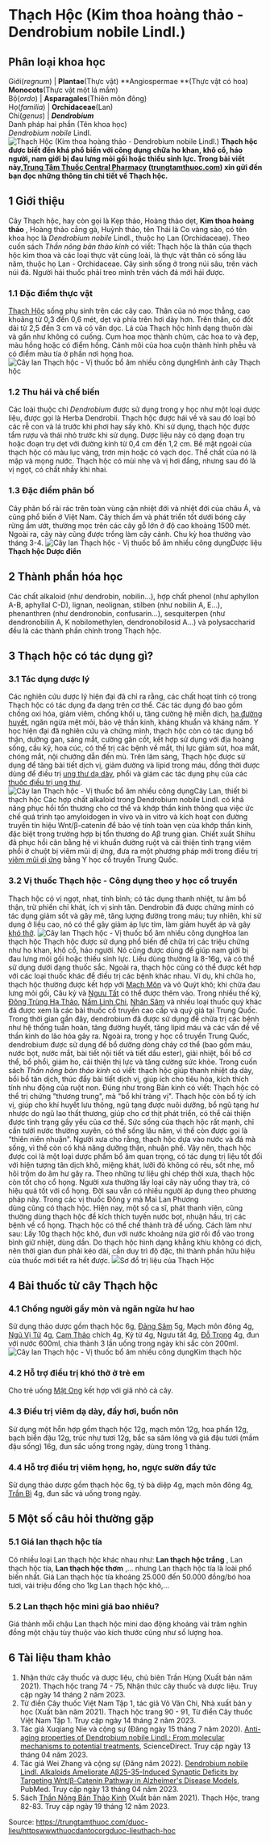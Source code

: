# Thạch Hộc (Kim thoa hoàng thảo - Dendrobium nobile Lindl.)

Phân loại khoa học  
---  
Giới(_regnum_) |  **Plantae**(Thực vật) **Angiospermae **(Thực vật có hoa) **Monocots**(Thực vật một lá mầm)  
Bộ(_ordo_) | **Asparagales**(Thiên môn đông)  
Họ(_familia_) | **Orchidaceae**(Lan)  
Chi(_genus_) | _**Dendrobium**_  
Danh pháp hai phần (Tên khoa học)  
_Dendrobium nobile_ Lindl.  
![Thạch Hộc \(Kim thoa hoàng thảo - Dendrobium nobile Lindl.\)](https://trungtamthuoc.com/images/others/cay-thach-hoc-4-4685.jpg)
**Thạch hộc được biết đến khá phổ biến với công dụng chữa ho khan, khô cổ, háo người, nam giới bị đau lưng mỏi gối hoặc thiếu sinh lực. Trong bài viết này,[Trung Tâm Thuốc Central Pharmacy](https://trungtamthuoc.com/ "Trung Tâm Thuốc Central Pharmacy") ([trungtamthuoc.com](https://trungtamthuoc.com/ "trungtamthuoc.com")) xin gửi đến bạn đọc những thông tin chi tiết về Thạch hộc.**
##  1 Giới thiệu
Cây Thạch hộc, hay còn gọi là Kẹp thảo, Hoàng thảo dẹt, **Kim thoa hoàng thảo** , Hoàng thảo cẳng gà, Huỳnh thảo, tên Thái là Co vàng sào, có tên khoa học là _Dendrobium nobile_ Lindl., thuộc họ Lan (Orchidaceae).
Theo cuốn sách  _Thần nông bản thảo kinh_ có viết: Thạch hộc là thân của thạch hộc kim thoa và các loại thực vật cùng loài, là thực vật thân cỏ sống lâu năm, thuộc họ Lan - Orchidaceae. Cây sinh sống ở trong núi sâu, trên vách núi đá. Người hái thuốc phải treo mình trên vách đá mới hái được.
### 1.1 Đặc điểm thực vật
[Thạch Hộc](https://trungtamthuoc.com/duoc-lieu/httpswwwthuocdantocorgduoc-lieuthach-hoc "Thạch Hộc") sống phụ sinh trên các cây cao. Thân của nó mọc thẳng, cao khoảng từ 0,3 đến 0,6 mét, dẹt và phía trên hơi dày hơn. Trên thân, có đốt dài từ 2,5 đến 3 cm và có vân dọc. Lá của Thạch hộc hình dạng thuôn dài và gần như không có cuống. Cụm hoa mọc thành chùm, các hoa to và đẹp, màu hồng hoặc có điểm hồng. Cánh môi của hoa cuộn thành hình phễu và có điểm màu tía ở phần nơi họng hoa.
![Cây lan Thạch hộc - Vị thuốc bổ âm nhiều công dụng](https://trungtamthuoc.com/images/item/cay-thach-hoc-3.jpg)Hình ảnh cây Thạch hộc
### 1.2 Thu hái và chế biến
Các loài thuộc chi _Dendrobium_ được sử dụng trong y học như một loại dược liệu, được gọi là Herba Dendrobii. Thạch hộc được hái về và sau đó loại bỏ các rễ con và lá trước khi phơi hay sấy khô. Khi sử dụng, thạch hộc được tẩm rượu và thái nhỏ trước khi sử dụng. Dược liệu này có dạng đoạn trụ hoặc đoạn trụ dẹt với đường kính từ 0,4 cm đến 1,2 cm. Bề mặt ngoài của thạch hộc có màu lục vàng, trơn mịn hoặc có vạch dọc. Thể chất của nó là mập và mọng nước. Thạch hộc có mùi nhẹ và vị hơi đắng, nhưng sau đó là vị ngọt, có chất nhầy khi nhai.
### 1.3 Đặc điểm phân bố
Cây phân bố rải rác trên toàn vùng cận nhiệt đới và nhiệt đới của châu Á, và cũng phổ biến ở Việt Nam. Cây thích ẩm và phát triển tốt dưới bóng cây rừng ẩm ướt, thường mọc trên các cây gỗ lớn ở độ cao khoảng 1500 mét. Ngoài ra, cây này cũng được trồng làm cây cảnh. Chu kỳ hoa thường vào tháng 3-4. 
![Cây lan Thạch hộc - Vị thuốc bổ âm nhiều công dụng](https://trungtamthuoc.com/images/item/cay-thach-hoc-5.jpg)Dược liệu **Thạch hộc Dược điển**
##  2 Thành phần hóa học
Các chất alkaloid (như dendrobin, nobilin...), hợp chất phenol (như aphyllon A-B, aphyllal C-D), lignan, neolignan, stilben (như nobilin A, E...), phenanthren (như dendronobin, confusarin...), sesquiterpen (như dendronobilin A, K nobilomethylen, dendronobilosid A...) và polysaccharid đều là các thành phần chính trong Thạch hộc.
##  3 Thạch hộc có tác dụng gì?
### 3.1 Tác dụng dược lý 
Các nghiên cứu dược lý hiện đại đã chỉ ra rằng, các chất hoạt tính có trong Thạch hộc có tác dụng đa dạng trên cơ thể. Các tác dụng đó bao gồm chống oxi hóa, giảm viêm, chống khối u, tăng cường hệ miễn dịch, [hạ đường huyết](https://trungtamthuoc.com/bai-viet/ha-glucose-mau "hạ đường huyết"), ngăn ngừa mệt mỏi, bảo vệ thần kinh, kháng khuẩn và kháng nấm.
Y học hiện đại đã nghiên cứu và chứng mình, thạch hộc còn có tác dụng bổ thận, dưỡng gan, sáng mắt, cường gân cốt, kết hợp sử dụng với địa hoàng sống, cầu kỷ, hoa cúc, có thể trị các bệnh về mắt, thị lực giảm sút, hoa mắt, chóng mắt, nội chướng dẫn đến mù.
Trên lâm sàng, Thạch hộc được sử dụng để tăng bài tiết dịch vị, giảm đường và lipid trong máu, đồng thời được dùng để điều trị [ung thư dạ dày](https://trungtamthuoc.com/bai-viet/ung-thu-da-day "ung thư dạ dày"), phổi và giảm các tác dụng phụ của các [thuốc điều trị ung thư](https://trungtamthuoc.com/ung-thu "thuốc điều trị ung thư").
![Cây lan Thạch hộc - Vị thuốc bổ âm nhiều công dụng](https://trungtamthuoc.com/images/item/cay-thach-hoc-6.jpg)Cây Lan, thiết bì thạch hộc
Các hợp chất alkaloid trong Dendrobium nobile Lindl. có khả năng phục hồi tổn thương cho cơ thể và khớp thần kinh thông qua việc ức chế quá trình tạo amyloidogen in vivo và in vitro và kích hoạt con đường truyền tín hiệu Wnt/β-catenin để bảo vệ tính toàn vẹn của khớp thần kinh, đặc biệt trong trường hợp bị tổn thương do Aβ trung gian.
Chiết xuất Shihu đã phục hồi cân bằng hệ vi khuẩn đường ruột và cải thiện tình trạng viêm phổi ở chuột bị viêm mũi dị ứng, đưa ra một phương pháp mới trong điều trị [viêm mũi dị ứng](https://trungtamthuoc.com/bai-viet/viem-mui-di-ung "viêm mũi dị ứng") bằng Y học cổ truyền Trung Quốc.
### 3.2 Vị thuốc Thạch hộc - Công dụng theo y học cổ truyền
Thạch hộc có vị ngọt, nhạt, tính bình; có tác dụng thanh nhiệt, tư âm bổ thận, trừ phiền chỉ khát, ích vị sinh tân.
Dendrobin đã được chứng minh có tác dụng giảm sốt và gây mê, tăng lượng đường trong máu; tuy nhiên, khi sử dụng ở liều cao, nó có thể gây giảm áp lực tim, làm giảm huyết áp và gây [khó thở](https://trungtamthuoc.com/bai-viet/huong-dan-chan-doan-va-xu-tri-tinh-trang-kho-tho "khó thở").
![Cây lan Thạch hộc - Vị thuốc bổ âm nhiều công dụng](https://trungtamthuoc.com/images/item/cay-thach-hoc-1.jpg)Hoa lan thạch hộc
Thạch hộc được sử dụng phổ biến để chữa trị các triệu chứng như ho khan, khô cổ, háo người. Nó cũng được dùng để giúp nam giới bị đau lưng mỏi gối hoặc thiếu sinh lực. Liều dùng thường là 8-16g, và có thể sử dụng dưới dạng thuốc sắc. Ngoài ra, thạch hộc cũng có thể được kết hợp với các loại thuốc khác để điều trị các bệnh khác nhau. Ví dụ, khi chữa ho, thạch hộc thường được kết hợp với [Mạch Môn](https://trungtamthuoc.com/duoc-lieu/mach-mon "Mạch Môn") và vỏ Quýt khô; khi chữa đau lưng mỏi gối, Câu kỷ và [Ngưu Tất](https://trungtamthuoc.com/duoc-lieu/nguu-tat-86 "Ngưu Tất") có thể được thêm vào.
Trong nhiều thế kỷ, [Đông Trùng Hạ Thảo](https://trungtamthuoc.com/duoc-lieu/dong-trung-ha-thao-68 "Đông Trùng Hạ Thảo"), [Nấm Linh Chi](https://trungtamthuoc.com/duoc-lieu/linh-chi "Nấm Linh Chi"), [Nhân Sâm](https://trungtamthuoc.com/duoc-lieu/nhan-sam "Nhân Sâm") và nhiều loại thuốc quý khác đã được xem là các bài thuốc cổ truyền cao cấp và quý giá tại Trung Quốc. Trong thời gian gần đây, dendrobium đã được sử dụng để chữa trị các bệnh như hệ thống tuần hoàn, tăng đường huyết, tăng lipid máu và các vấn đề về thần kinh do lão hóa gây ra. Ngoài ra, trong y học cổ truyền Trung Quốc, dendrobium được sử dụng để bổ dưỡng dòng chảy cơ thể (bao gồm máu, nước bọt, nước mắt, bài tiết nội tiết và tiết dầu ester), giải nhiệt, bồi bổ cơ thể, bổ phổi, giảm ho, cải thiện thị lực và tăng cường sức khỏe.
Trong cuốn sách  _Thần nông bản thảo kinh_ có viết: thạch hộc giúp thanh nhiệt dạ dày, bồi bổ tân dịch, thúc đẩy bài tiết dịch vị, giúp ích cho tiêu hóa, kích thích tính nhu động của ruột non. Đúng như trong Bản kinh có viết: Thạch hộc có thể trị chứng "thương trung", mà "bổ khí tràng vị". Thạch hộc còn bổ tỳ ích vị, giúp cho khí huyết lưu thông, ngũ tạng được nuôi dưỡng, bổ ngũ tạng hư nhược do ngũ lao thất thương, giúp cho cơ thịt phát triển, có thể cải thiện được tình trạng gầy yếu của cơ thể. Sức sống của thạch hộc rất mạnh, chỉ cần tưới nước thường xuyên, có thể sống lâu năm, vì thế còn được gọi là “thiên niên nhuận". Người xưa cho rằng, thạch hộc dựa vào nước và đá mà sống, vì thế còn có khả năng dưỡng thận, nhuận phế. Vậy nên, thạch hộc được coi là một loại dược phẩm bổ âm quan trọng, có tác dụng trị liệu tốt đối với hiện tượng tân dịch khô, miệng khát, lưỡi đỏ không có rêu, sốt nhẹ, mồ hôi trộm do âm hư gây ra.
Theo những tư liệu ghi chép thời xưa, thạch hộc còn tốt cho cổ họng. Người xưa thường lấy loại cây này uống thay trà, có hiệu quả tốt với cổ họng. Đời sau vẫn có nhiều người áp dụng theo phương pháp này. Trong các vị thuốc Đông y mà Mai Lan Phương  
dùng cũng có thạch hộc. Hiện nay, một số ca sĩ, phát thanh viên, cũng thường dùng thạch hộc để kích thích tuyến nước bọt, nhuận hầu, trị các bệnh về cổ họng. Thạch hộc có thể chế thành trà để uống. Cách làm như sau: Lấy 10g thạch hộc khô, đun với nước khoảng nửa giờ rồi đổ vào trong bình giữ nhiệt, dùng dần. Do thạch hộc hình dạng khẳng khiu không có dịch, nên thời gian đun phải kéo dài, cần duy trì độ đặc, thì thành phần hữu hiệu của thuốc mới tiết ra hết được.
![](https://trungtamthuoc.com/images/item/thach-hoc-10.jpg)Sơ đồ trị liệu của Thạch Hộc
##  4 Bài thuốc từ cây Thạch hộc
### 4.1 Chống người gầy mòn và ngăn ngừa hư hao
Sử dụng thảo dược gồm thạch hộc 6g, [Đảng Sâm](https://trungtamthuoc.com/duoc-lieu/dang-sam "Đảng Sâm") 5g, Mạch môn đông 4g, [Ngũ Vị Tử](https://trungtamthuoc.com/duoc-lieu/ngu-vi-tu "Ngũ Vị Tử") 4g, [Cam Thảo](https://trungtamthuoc.com/duoc-lieu/cam-thao-32 "Cam Thảo") chích 4g, Kỷ tử 4g, Ngưu tất 4g, [Đỗ Trọng](https://trungtamthuoc.com/duoc-lieu/do-trong-48 "Đỗ Trọng") 4g, đun với nước 600ml, chia thành 3 lần uống trong ngày khi sắc còn 200ml.
![Cây lan Thạch hộc - Vị thuốc bổ âm nhiều công dụng](https://trungtamthuoc.com/images/item/cay-thach-hoc-2.jpg)Kim thạch hộc
### 4.2 Hỗ trợ điều trị khó thở ở trẻ em
Cho trẻ uống [Mật Ong](https://trungtamthuoc.com/duoc-lieu/mat-ong "Mật Ong") kết hợp với giã nhỏ cả cây.
### 4.3 Điều trị viêm dạ dày, đầy hơi, buồn nôn
Sử dụng một hỗn hợp gồm thạch hộc 12g, mạch môn 12g, hoa phấn 12g, bạch biển đậu 12g, trúc nhự tươi 12g, bắc sa sâm lông và giá đậu tươi (mầm đậu sống) 16g, đun sắc uống trong ngày, dùng trong 1 tháng.
### 4.4 Hỗ trợ điều trị viêm họng, ho, ngực sườn đầy tức
Sử dụng thảo dược gồm thạch hộc 6g, tỳ bà diệp 4g, mạch môn đông 4g, [Trần Bì](https://trungtamthuoc.com/duoc-lieu/tran-bi-04 "Trần Bì") 4g, đun sắc và uống trong ngày.
##  5 Một số câu hỏi thường gặp
### 5.1 Giá lan thạch hộc tía
Có nhiều loại Lan thạch hộc khác nhau như: **Lan thạch hộc trắng** , Lan thạch hộc tía, **Lan thạch hộc thơm** ,... nhưng Lan thạch hộc tía là loài phổ biến nhất. Giá Lan thạch hộc tía khoảng 25.000 đến 50.000 đồng/bó hoa tươi, vài triệu đồng cho 1kg Lan thạch hộc khô,...
### 5.2 Lan thạch hộc mini giá bao nhiêu?
Giá thành mỗi chậu Lan thạch hộc mini dao động khoảng vài trăm nghìn đồng một chậu tùy thuộc vào kích thước cũng như số lượng hoa.
##  6 Tài liệu tham khảo
  1. Nhận thức cây thuốc và dược liệu, chủ biên Trần Hùng (Xuất bản năm 2021). Thạch hộc trang 74 - 75, Nhận thức cây thuốc và dược liệu. Truy cập ngày 14 tháng 2 năm 2023.
  2. Từ điển Cây thuốc Việt Nam Tập 1, tác giả Võ Văn Chi, Nhà xuất bản y học (Xuất bản năm 2021). Thạch hộc trang 90 - 91, Từ điển Cây thuốc Việt Nam Tập 1. Truy cập ngày 14 tháng 2 năm 2023.
  3. Tác giả Xuqiang Nie và cộng sự (Đăng ngày 15 tháng 7 năm 2020). [Anti-aging properties of Dendrobium nobile Lindl.: From molecular mechanisms to potential treatments](https://www.sciencedirect.com/science/article/abs/pii/S0378874119348354), ScienceDirect. Truy cập ngày 13 tháng 04 năm 2023.
  4. Tác giả Wei Zhang và cộng sự (Đăng năm 2022). [Dendrobium nobile Lindl. Alkaloids Ameliorate Aβ25-35-Induced Synaptic Deficits by Targeting Wnt/β-Catenin Pathway in Alzheimer's Disease Models](https://pubmed.ncbi.nlm.nih.gov/35068466/), PubMed. Truy cập ngày 13 tháng 04 năm 2023.
  5. Sách [Thần Nông Bản Thảo Kinh](https://trungtamthuoc.com/bai-viet/sach-than-nong-ban-thao-kinh "Thần Nông Bản Thảo Kinh") (Xuất bản năm 2021). Thạch Hộc, trang 82-83. Truy cập ngày 19 tháng 12 năm 2023.




Source: https://trungtamthuoc.com/duoc-lieu/httpswwwthuocdantocorgduoc-lieuthach-hoc